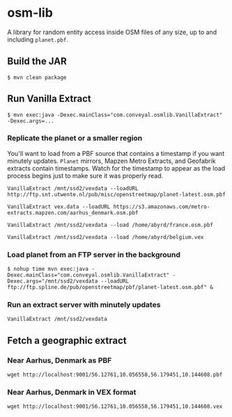 # osm-lib

A library for random entity access inside OSM files of any size, up to and including `planet.pbf`.

## Build the JAR

`$ mvn clean package`

## Run Vanilla Extract

`$ mvn exec:java -Dexec.mainClass="com.conveyal.osmlib.VanillaExtract" -Dexec.args=...`

### Replicate the planet or a smaller region

You'll want to load from a PBF source that contains a timestamp if you want minutely updates. `Planet` mirrors,
Mapzen Metro Extracts, and Geofabrik extracts contain timestamps. Watch for the timestamp to appear as the load
process begins just to make sure it was properly read.

`VanillaExtract /mnt/ssd2/vexdata --loadURL http://ftp.snt.utwente.nl/pub/misc/openstreetmap/planet-latest.osm.pbf`

`VanillaExtract vex.data --loadURL https://s3.amazonaws.com/metro-extracts.mapzen.com/aarhus_denmark.osm.pbf`

`VanillaExtract /mnt/ssd2/vexdata --load /home/abyrd/france.osm.pbf`

`VanillaExtract /mnt/ssd2/vexdata --load /home/abyrd/belgium.vex`

### Load planet from an FTP server in the background

`$ nohup time mvn exec:java -Dexec.mainClass="com.conveyal.osmlib.VanillaExtract" -Dexec.args="/mnt/ssd2/vexdata --loadURL ftp://ftp.spline.de/pub/openstreetmap/pbf/planet-latest.osm.pbf" &`

### Run an extract server with minutely updates

`VanillaExtract /mnt/ssd2/vexdata`

## Fetch a geographic extract

### Near Aarhus, Denmark as PBF

`wget http://localhost:9001/56.12761,10.056558,56.179451,10.144608.pbf`

### Near Aarhus, Denmark in VEX format

`wget http://localhost:9001/56.12761,10.056558,56.179451,10.144608.vex`
